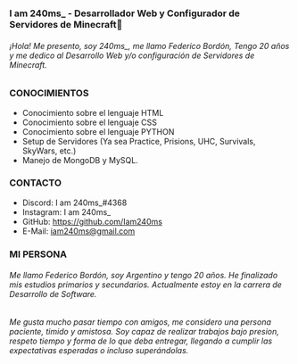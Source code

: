 ### I am 240ms_ - Desarrollador Web y Configurador de Servidores de Minecraft👋

<h6> ¡Hola! Me presento, soy 240ms_, me llamo Federico Bordón, Tengo 20 años y me dedico al Desarrollo Web y/o configuración de Servidores
de Minecraft.<h6>

### CONOCIMIENTOS
  
  - Conocimiento sobre el lenguaje HTML
  - Conocimiento sobre el lenguaje CSS
  - Conocimiento sobre el lenguaje PYTHON
  - Setup de Servidores (Ya sea Practice, Prisions, UHC, Survivals, SkyWars, etc.)
  - Manejo de MongoDB y MySQL.
  
### CONTACTO
  
  - Discord: I am 240ms_#4368 
  - Instagram: I am 240ms_ 
  - GitHub: https://github.com/Iam240ms 
  - E-Mail: iam240ms@gmail.com 

### MI PERSONA
  
<h6> Me llamo Federico Bordón, soy Argentino y tengo 20 años. He finalizado mis estudios primarios y secundarios. Actualmente estoy en la carrera de Desarrollo de Software.<h6>
<h6> Me gusta mucho pasar tiempo con amigos, me considero una persona paciente, timido y amistosa. Soy capaz de realizar trabajos bajo presion, respeto tiempo y forma de lo que deba entregar, llegando a cumplir las expectativas esperadas o incluso superándolas.<h6> 
  

